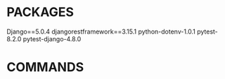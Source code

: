 # PACKAGES
Django==5.0.4
djangorestframework==3.15.1
python-dotenv-1.0.1
pytest-8.2.0
pytest-django-4.8.0


# COMMANDS


